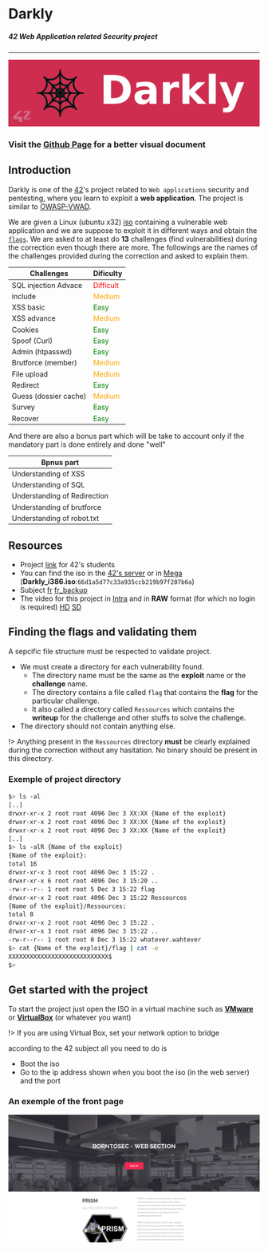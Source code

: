 # Darkly
##### 42 Web Application related Security project
----
![darkly header](/.resources/images/42/main_header.png)

### Visit the [**Github Page**](suddin0.github.io/darkly/) for a better visual document

## Introduction

Darkly is one of the [42](https://42.fr/en/homepage/)'s project related to `Web applications` security and pentesting, where you learn to exploit a **web application**. The project is similar to [OWASP-VWAD](https://owasp.org/www-project-vulnerable-web-applications-directory/).

We are given a Linux (ubuntu x32) [iso](https://mega.nz/file/6f4UEKBZ#iYNQUcUIr3nsCDvsSNm2-Nhpm76L-L4QdRfsGKx0VFA) containing a vulnerable web application and we are suppose to exploit it in different ways and obtain the [`flags`](https://startacybercareer.com/what-is-a-cybersecurity-capture-the-flag/). We are asked to at least do **13** challenges (find vulnerabilities) during the correction even though there are more. The followings are the names of the challenges provided during the correction and asked to explain them.

|Challenges| Dificulty |
|--|--|
|SQL injection Advace|<span style="color : red">Difficult</span>|
|include|<span style="color : orange">Medium</span>|
|XSS basic| <span style="color : green">Easy</span> |
|XSS advance| <span style="color : orange">Medium</span> |
|Cookies|<span style="color : green">Easy</span>|
|Spoof (Curl)|<span style="color : green">Easy</span>|
|Admin (htpasswd)|<span style="color : green">Easy</span>|
|Brutforce (member)|<span style="color : orange">Medium</span>|
|File upload|<span style="color : orange">Medium</span>|
|Redirect|<span style="color : green">Easy</span>|
|Guess (dossier cache)|<span style="color : orange">Medium</span>|
|Survey|<span style="color : green">Easy</span>|
|Recover|<span style="color : green">Easy</span>|

And there are also a bonus part which will be take to account only if the mandatory part is done entirely and done "well"

|Bpnus part|
|--|
|Understanding of XSS|
|Understanding of SQL|
|Understanding of Redirection|
|Understanding of brutforce|
|Understanding of robot.txt|


## Resources

- Project [link](https://projects.intra.42.fr/projects/42cursus-darkly) for 42's students
- You can find the iso in the [42's server](https://projects.intra.42.fr/uploads/document/document/2439/Darkly_i386.iso) or in [Mega](https://mega.nz/file/6f4UEKBZ#iYNQUcUIr3nsCDvsSNm2-Nhpm76L-L4QdRfsGKx0VFA) (**Darkly_i386.iso**:`66d1a5d77c33a935ccb219b97f207b6a`)
- Subject [fr](https://cdn.intra.42.fr/pdf/pdf/15606/fr.subject.pdf) [fr_backup](/resources/subject/fr/fr.darkly.pdf)
- The video for this project in [Intra](https://elearning.intra.42.fr/notions/darkly/subnotions/darkly/videos/darkly) and in **RAW** format (for which no login is required) [HD](https://cdn.intra.42.fr/video/video/405/_projet__darkLy.mp4) [SD](https://cdn.intra.42.fr/video/video/405/low_d__projet__darkLy.mp4)

## Finding the flags and validating them

A sepcific file structure must be respected to validate project.
- We must create a directory for each vulnerability found.
  - The directory name must be the same as the **exploit** name or the **challenge** name.
  - The directory contains a file called `flag` that contains the **flag** for the particular challenge.
  - It also called a directory called `Ressources` which contains the **writeup** for the challenge and other stuffs to solve the challenge.
- The directory should not contain anything else.

!> Anything present in the `Ressources` directory **must** be clearly explained during the correction without any hasitation. No binary should be present in this directory.

### Exemple of project directory

```bash
$> ls -al
[..]
drwxr-xr-x 2 root root 4096 Dec 3 XX:XX {Name of the exploit}
drwxr-xr-x 2 root root 4096 Dec 3 XX:XX {Name of the exploit}
drwxr-xr-x 2 root root 4096 Dec 3 XX:XX {Name of the exploit}
[..]
$> ls -alR {Name of the exploit}
{Name of the exploit}:
total 16
drwxr-xr-x 3 root root 4096 Dec 3 15:22 .
drwxr-xr-x 6 root root 4096 Dec 3 15:20 ..
-rw-r--r-- 1 root root 5 Dec 3 15:22 flag
drwxr-xr-x 2 root root 4096 Dec 3 15:22 Ressources
{Name of the exploit}/Ressources:
total 8
drwxr-xr-x 2 root root 4096 Dec 3 15:22 .
drwxr-xr-x 3 root root 4096 Dec 3 15:22 ..
-rw-r--r-- 1 root root 0 Dec 3 15:22 whatever.wahtever
$> cat {Name of the exploit}/flag | cat -e
XXXXXXXXXXXXXXXXXXXXXXXXXXXX$
$>
```

## Get started with the project

To start the project just open the ISO in a virtual machine such as [**VMware**](https://www.vmware.com/) or [**VirtualBox**](https://www.virtualbox.org/) (or whatever you want)

!> If you are using Virtual Box, set your network option to bridge

according to the 42 subject all you need to do is

- Boot the iso
- Go to the ip address shown when you boot the iso (in the web server) and the port

### An exemple of the front page

![home page exemple](resources/images/hope_page_exemple.png)